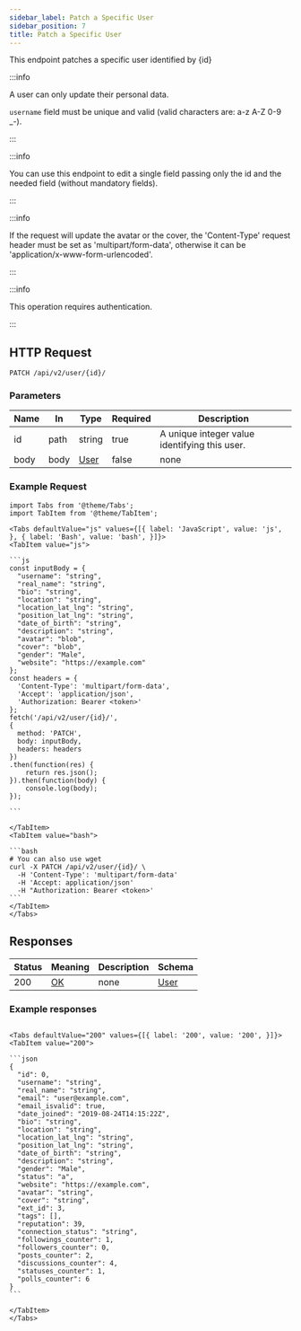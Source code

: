 ```yaml
---
sidebar_label: Patch a Specific User
sidebar_position: 7
title: Patch a Specific User
---
```


This endpoint patches a specific user identified by {id}

:::info

A user can only update their personal data.

`username` field must be unique and valid (valid characters are: a-z A-Z 0-9 _\-).

:::

:::info

You can use this endpoint to edit a single field passing only the id and the needed field (without mandatory fields).

:::

:::info

If the request will update the avatar or the cover, the 'Content-Type' request header must be set as 'multipart/form-data', otherwise it can be 'application/x-www-form-urlencoded'. 

:::

:::info

This operation requires authentication.

:::

## HTTP Request

`PATCH /api/v2/user/{id}/`

### Parameters

|Name|In|Type|Required|Description|
|---|---|---|---|---|
|id|path|string|true|A unique integer value identifying this user.|
|body|body|[User](../schemas/user)|false|none|

### Example Request

````mdx-code-block
import Tabs from '@theme/Tabs';
import TabItem from '@theme/TabItem';

<Tabs defaultValue="js" values={[{ label: 'JavaScript', value: 'js', }, { label: 'Bash', value: 'bash', }]}>
<TabItem value="js">

```js
const inputBody = {
  "username": "string",    
  "real_name": "string",
  "bio": "string",
  "location": "string",
  "location_lat_lng": "string",
  "position_lat_lng": "string",
  "date_of_birth": "string",
  "description": "string",
  "avatar": "blob",
  "cover": "blob",
  "gender": "Male",
  "website": "https://example.com"
};
const headers = {
  'Content-Type': 'multipart/form-data',
  'Accept': 'application/json',
  'Authorization: Bearer <token>'
};
fetch('/api/v2/user/{id}/',
{
  method: 'PATCH',
  body: inputBody,
  headers: headers
})
.then(function(res) {
    return res.json();
}).then(function(body) {
    console.log(body);
});

```

</TabItem>
<TabItem value="bash">

```bash
# You can also use wget
curl -X PATCH /api/v2/user/{id}/ \
  -H 'Content-Type': 'multipart/form-data'
  -H 'Accept: application/json'
  -H "Authorization: Bearer <token>'
```
</TabItem>
</Tabs>
````

## Responses

|Status|Meaning|Description|Schema|
|---|---|---|---|
|200|[OK](https://tools.ietf.org/html/rfc7231#section-6.3.1)|none|[User](../schemas/user)|

### Example responses


````mdx-code-block

<Tabs defaultValue="200" values={[{ label: '200', value: '200', }]}>
<TabItem value="200">

```json
{
  "id": 0,
  "username": "string",
  "real_name": "string",
  "email": "user@example.com",
  "email_isvalid": true,
  "date_joined": "2019-08-24T14:15:22Z",
  "bio": "string",
  "location": "string",
  "location_lat_lng": "string",
  "position_lat_lng": "string",
  "date_of_birth": "string",
  "description": "string",
  "gender": "Male",
  "status": "a",
  "website": "https://example.com",
  "avatar": "string",
  "cover": "string",
  "ext_id": 3,
  "tags": [],
  "reputation": 39,
  "connection_status": "string",
  "followings_counter": 1,
  "followers_counter": 0,
  "posts_counter": 2,
  "discussions_counter": 4,
  "statuses_counter": 1,
  "polls_counter": 6
}
```

</TabItem>
</Tabs>
````




